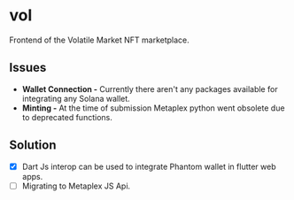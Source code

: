 # vol
Frontend of the Volatile Market NFT marketplace.

## Issues
- **Wallet Connection -** Currently there aren't any packages available for integrating any Solana wallet.
- **Minting -** At the time of submission Metaplex python went obsolete due to deprecated functions.

## Solution
- [x] Dart Js interop can be used to integrate Phantom wallet in flutter web apps.
- [ ] Migrating to Metaplex JS Api.
